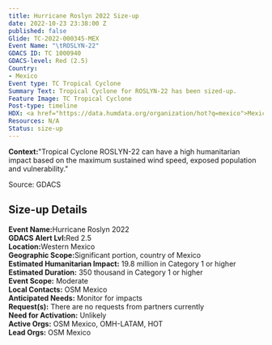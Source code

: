 ```yaml
---
title: Hurricane Roslyn 2022 Size-up
date: 2022-10-23 23:38:00 Z
published: false
Glide: TC-2022-000345-MEX
Event Name: "\tROSLYN-22"
GDACS ID: TC 1000940
GDACS-level: Red (2.5)
Country:
- Mexico
Event type: TC Tropical Cyclone
Summary Text: Tropical Cyclone for ROSLYN-22 has been sized-up.
Feature Image: TC Tropical Cyclone
Post-type: timeline
HDX: <a href="https://data.humdata.org/organization/hot?q=mexico">Mexico</a>
Resources: N/A
Status: size-up
---
```


<strong>Context:</strong>"Tropical Cyclone ROSLYN-22 can have a high humanitarian impact based on the maximum sustained wind speed, exposed population and vulnerability."<be> 

Source: GDACS 

<h2>Size-up Details</h2>

<strong>Event Name:</strong>Hurricane Roslyn 2022<br>
<strong>GDACS Alert Lvl:</strong>Red 2.5<br>
<strong>Location:</strong>Western Mexico<br>
<strong>Geographic Scope:</strong>Significant portion, country of Mexico<br>
<strong>Estimated Humanitarian Impact:</strong> 19.8 million in Category 1 or higher <br>
<strong>Estimated Duration:</strong> 350 thousand in Category 1 or higher<br>
<strong>Event Scope:</strong> Moderate<br>
<strong>Local Contacts:</strong> OSM Mexico<br>
<strong>Anticipated Needs:</strong> Monitor for impacts<br>
<strong>Request(s):</strong> There are no requests from partners currently<br>
<strong>Need for Activation:</strong> Unlikely<br>
<strong>Active Orgs:</strong> OSM Mexico, OMH-LATAM, HOT<br>
<strong>Lead Orgs:</strong> OSM Mexico<br>
